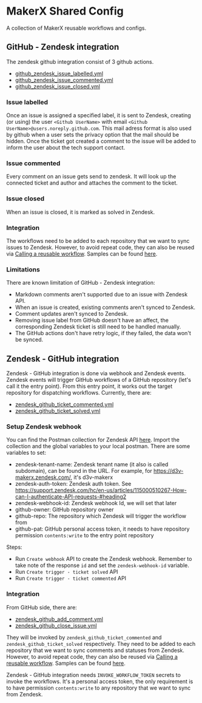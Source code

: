 # MakerX Shared Config
A collection of MakerX reusable workflows and configs.

## GitHub - Zendesk integration
The zendesk github integration consist of 3 github actions.
- [github_zendesk_issue_labelled.yml](.github/workflows/github_zendesk_issue_labelled.yml)
- [github_zendesk_issue_commented.yml](.github/workflows/github_zendesk_issue_commented.yml)
- [github_zendesk_issue_closed.yml](.github/workflows/github_zendesk_issue_closed.yml)

### Issue labelled
Once an issue is assigned a specified label, it is sent to Zendesk,
creating (or using) the user `<Github UserName>` with email `<Github UserName>@users.noreply.github.com`.
This mail adress format is also used by github when a user sets the privacy option that the mail should be hidden.
Once the ticket got created a comment to the issue will be added to inform the user about the tech support contact.

### Issue commented
Every comment on an issue gets send to zendesk. It will look up the connected ticket and author and attaches the comment to the ticket.

### Issue closed
When an issue is closed, it is marked as solved in Zendesk.

### Integration
The workflows need to be added to each repository that we want to sync issues to Zendesk. However, to avoid repeat code, they can also be reused via [Calling a reusable workflow](https://docs.github.com/en/actions/learn-github-actions/reusing-workflows#calling-a-reusable-workflow). Samples can be found [here](samples/github-zendesk-integration-workflows/).

### Limitations
There are known limitation of GitHub - Zendesk integration:
- Markdown comments aren't supported due to an issue with Zendesk API.
- When an issue is created, existing comments aren't synced to Zendesk.
- Comment updates aren't synced to Zendesk.
- Removing issue label from GitHub doesn't have an affect, the corresponding Zendesk ticket is still need to be handled manually.
- The GitHub actions don't have retry logic, if they failed, the data won't be synced.

## Zendesk - GitHub integration
Zendesk - GitHub integration is done via webhook and Zendesk events. Zendesk events will trigger GitHub workflows of a GitHub repository (let's call it the entry point). From this entry point, it works out the target repository for dispatching workflows. Currently, there are:
- [zendesk_github_ticket_commented.yml](.github/workflows/zendesk_github_ticket_commented.yml)
- [zendesk_github_ticket_solved.yml](.github/workflows/zendesk_github_ticket_solved.yml)

### Setup Zendesk webhook
You can find the Postman collection for Zendesk API [here](postman/Zendesk%20API/). Import the collection and the global variables to your local postman. There are some variables to set:
- zendesk-tenant-name: Zendesk tenant name (it also is called subdomain), can be found in the URL. For example, for https://d3v-makerx.zendesk.com/, it's d3v-makerx
- zendesk-auth-token: Zendesk auth token. See https://support.zendesk.com/hc/en-us/articles/115000510267-How-can-I-authenticate-API-requests-#heading2
- zendesk-webhook-id: Zendesk webhook Id, we will set that later
- github-owner: GitHub repository owner
- github-repo: The repository which Zendesk will trigger the workflow from
- github-pat: GitHub personal access token, it needs to have repository permission `contents:write` to the entry point repository

Steps:
- Run `Create webhook` API to create the Zendesk webhook. Remember to take note of the response `id` and set the `zendesk-webhook-id` variable.
- Run `Create trigger - ticket solved` API
- Run `Create trigger - ticket commented` API

### Integration
From GitHub side, there are:
- [zendesk_github_add_comment.yml](.github/workflows/zendesk_github_add_comment.yml)
- [zendesk_github_close_issue.yml](.github/workflows/zendesk_github_close_issue.yml)

They will be invoked by `zendesk_github_ticket_commented` and `zendesk_github_ticket_solved` respectively. They need to be added to each repository that we want to sync comments and statuses from Zendesk. However, to avoid repeat code, they can also be reused via [Calling a reusable workflow](https://docs.github.com/en/actions/learn-github-actions/reusing-workflows#calling-a-reusable-workflow). Samples can be found [here](samples/zendesk-github-integration-workflows/).

Zendesk - GitHub integration needs `INVOKE_WORKFLOW_TOKEN` secrets to invoke the workflows. It's a personal access token, the only requirement is to have permission `contents:write` to any repository that we want to sync from Zendesk.